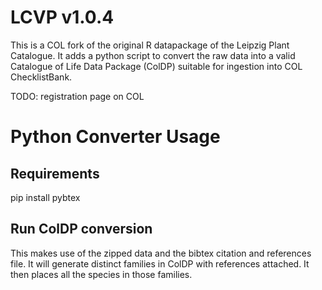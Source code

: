 # LCVP v1.0.4
This is a COL fork of the original R datapackage of the Leipzig Plant Catalogue. 
It adds a python script to convert the raw data into a valid Catalogue of Life Data Package (ColDP) suitable for ingestion into COL ChecklistBank.

TODO: registration page on COL


# Python Converter Usage

## Requirements
pip install pybtex

## Run ColDP conversion
This makes use of the zipped data and the bibtex citation and references file.
It will generate distinct families in ColDP with references attached.
It then places all the species in those families.

